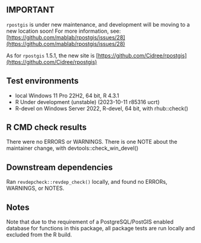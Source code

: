 ## IMPORTANT
`rpostgis` is under new maintenance, and development will be moving to a new location soon! For more information, see: [https://github.com/mablab/rpostgis/issues/28](https://github.com/mablab/rpostgis/issues/28)

As for `rpostgis` 1.5.1, the new site is [https://github.com/Cidree/rpostgis](https://github.com/Cidree/rpostgis)

## Test environments
* local Windows 11 Pro 22H2, 64 bit, R 4.3.1
* R Under development (unstable) (2023-10-11 r85316 ucrt)
* R-devel on Windows Server 2022, R-devel, 64 bit, with rhub::check()

## R CMD check results
There were no ERRORS or WARNINGS.
There is one NOTE about the maintainer change, with devtools::check_win_devel()

## Downstream dependencies
Ran `revdepcheck::revdep_check()` locally, and found no ERRORs, WARNINGS, or NOTES.

## Notes
Note that due to the requirement of a PostgreSQL/PostGIS enabled database for functions in this package, 
all package tests are run locally and excluded from the R build.
